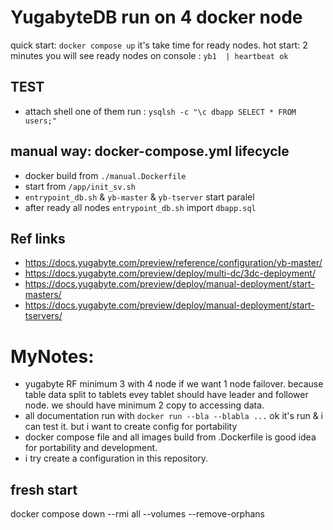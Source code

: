 

# YugabyteDB run on 4 docker node 
quick start: `docker compose up` it's take time for ready nodes.  hot start: 2 minutes 
you will see ready nodes on console  : `yb1  | heartbeat ok`

## TEST 
- attach shell one of them run : 
` ysqlsh -c "\c dbapp SELECT * FROM users;" `


## manual way: docker-compose.yml lifecycle
- docker build from `./manual.Dockerfile `
- start from `/app/init_sv.sh`
- `entrypoint_db.sh` & `yb-master` & `yb-tserver`  start paralel
- after ready all nodes  `entrypoint_db.sh` import `dbapp.sql`


## Ref links
- https://docs.yugabyte.com/preview/reference/configuration/yb-master/
- https://docs.yugabyte.com/preview/deploy/multi-dc/3dc-deployment/
- https://docs.yugabyte.com/preview/deploy/manual-deployment/start-masters/
- https://docs.yugabyte.com/preview/deploy/manual-deployment/start-tservers/

# MyNotes:
- yugabyte RF minimum 3 with 4 node if we want 1 node failover. because table data split to tablets evey tablet should have leader and follower node. we should have minimum 2 copy to accessing data. 
- all documentation run with `docker run --bla --blabla ...`  ok it's run & i can test it. but i want to create config for portability 
- docker compose file and all images build from .Dockerfile is good idea for portability and development.
- i try create a configuration in this repository.


## fresh start 
docker compose down --rmi all --volumes --remove-orphans
<!-- docker system prune --all --volumes -->